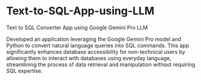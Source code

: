 # Text-to-SQL-App-using-LLM
Text to SQL Converter App using Google Gemini Pro LLM 

Developed an application leveraging the Google Gemini Pro model and Python to convert natural language queries into SQL commands. This app significantly enhances database accessibility for non-technical users by allowing them to interact with databases using everyday language, streamlining the process of data retrieval and manipulation without requiring SQL expertise.
